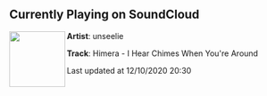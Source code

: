 ## Currently Playing on SoundCloud

[<img align="left" width="100" src="https://i1.sndcdn.com/artworks-sBVsZd2IhKc3CFzM-WDFzug-t50x50.jpg">](https://soundcloud.com/unseelie_nyc/himera-i-hear-chimes-when?in=unseelie_nyc/sets/himera-more-than-friends)

**Artist**: unseelie 

**Track**: Himera - I Hear Chimes When You're Around

Last updated at 12/10/2020 20:30
